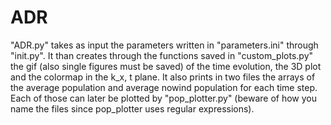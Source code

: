 # ADR

"ADR.py" takes as input the parameters written in "parameters.ini" through "init.py".
It than creates through the functions saved in "custom_plots.py" the gif (also single figures must be saved) of the time evolution, the 3D plot and the colormap in the k_x, t plane.
It also prints in two files the arrays of the average population and average nowind population for each time step. Each of those can later be plotted by "pop_plotter.py" (beware of how you name the files since pop_plotter uses regular expressions).